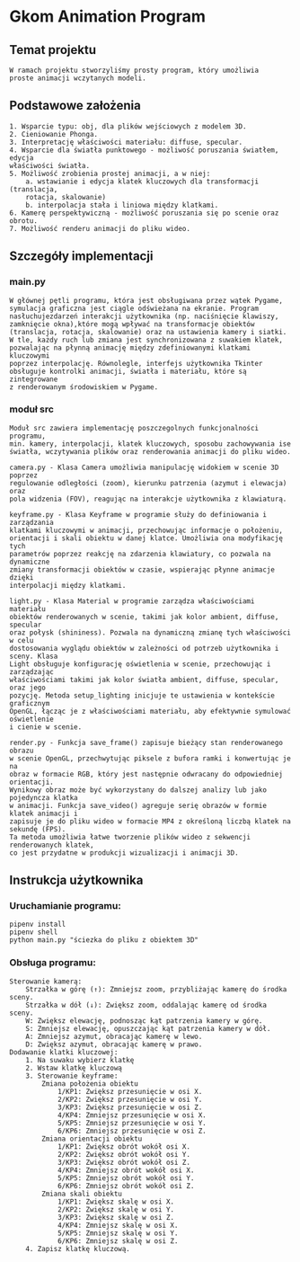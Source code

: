 # Gkom Animation Program
## Temat projektu
    W ramach projektu stworzyliśmy prosty program, który umożliwia
    proste animacji wczytanych modeli.
## Podstawowe założenia
    1. Wsparcie typu: obj, dla plików wejściowych z modelem 3D.
    2. Cieniowanie Phonga.
    3. Interpretację właściwości materiału: diffuse, specular.
    4. Wsparcie dla światła punktowego - możliwość poruszania światłem, edycja
    właściwości światła.
    5. Możliwość zrobienia prostej animacji, a w niej:
        a. wstawianie i edycja klatek kluczowych dla transformacji (translacja,
        rotacja, skalowanie)
        b. interpolacja stała i liniowa między klatkami.
    6. Kamerę perspektywiczną - możliwość poruszania się po scenie oraz obrotu.
    7. Możliwość renderu animacji do pliku wideo.
## Szczegóły implementacji
### main.py 
    W głównej pętli programu, która jest obsługiwana przez wątek Pygame,
    symulacja graficzna jest ciągle odświeżana na ekranie. Program 
    nasłuchujezdarzeń interakcji użytkownika (np. naciśnięcie klawiszy, 
    zamknięcie okna),które mogą wpływać na transformacje obiektów 
    (translacja, rotacja, skalowanie) oraz na ustawienia kamery i siatki. 
    W tle, każdy ruch lub zmiana jest synchronizowana z suwakiem klatek, 
    pozwalając na płynną animację między zdefiniowanymi klatkami kluczowymi
    poprzez interpolację. Równolegle, interfejs użytkownika Tkinter 
    obsługuje kontrolki animacji, światła i materiału, które są zintegrowane 
    z renderowanym środowiskiem w Pygame.

### moduł src
    Moduł src zawiera implementację poszczegolnych funkcjonalności programu, 
    min. kamery, interpolacji, klatek kluczowych, sposobu zachowywania ise 
    światła, wczytywania plików oraz renderowania animacji do pliku wideo.

    camera.py - Klasa Camera umożliwia manipulację widokiem w scenie 3D poprzez 
    regulowanie odległości (zoom), kierunku patrzenia (azymut i elewacja) oraz 
    pola widzenia (FOV), reagując na interakcje użytkownika z klawiaturą.

    keyframe.py - Klasa Keyframe w programie służy do definiowania i zarządzania 
    klatkami kluczowymi w animacji, przechowując informacje o położeniu, 
    orientacji i skali obiektu w danej klatce. Umożliwia ona modyfikację tych 
    parametrów poprzez reakcję na zdarzenia klawiatury, co pozwala na dynamiczne 
    zmiany transformacji obiektów w czasie, wspierając płynne animacje dzięki 
    interpolacji między klatkami.

    light.py - Klasa Material w programie zarządza właściwościami materiału 
    obiektów renderowanych w scenie, takimi jak kolor ambient, diffuse, specular 
    oraz połysk (shininess). Pozwala na dynamiczną zmianę tych właściwości w celu 
    dostosowania wyglądu obiektów w zależności od potrzeb użytkownika i sceny. Klasa 
    Light obsługuje konfigurację oświetlenia w scenie, przechowując i zarządzając 
    właściwościami takimi jak kolor światła ambient, diffuse, specular, oraz jego 
    pozycję. Metoda setup_lighting inicjuje te ustawienia w kontekście graficznym 
    OpenGL, łącząc je z właściwościami materiału, aby efektywnie symulować oświetlenie 
    i cienie w scenie.

    render.py - Funkcja save_frame() zapisuje bieżący stan renderowanego obrazu 
    w scenie OpenGL, przechwytując piksele z bufora ramki i konwertując je na 
    obraz w formacie RGB, który jest następnie odwracany do odpowiedniej orientacji. 
    Wynikowy obraz może być wykorzystany do dalszej analizy lub jako pojedyncza klatka 
    w animacji. Funkcja save_video() agreguje serię obrazów w formie klatek animacji i 
    zapisuje je do pliku wideo w formacie MP4 z określoną liczbą klatek na sekundę (FPS). 
    Ta metoda umożliwia łatwe tworzenie plików wideo z sekwencji renderowanych klatek, 
    co jest przydatne w produkcji wizualizacji i animacji 3D.

## Instrukcja użytkownika
### Uruchamianie programu:
    pipenv install
    pipenv shell
    python main.py "ściezka do pliku z obiektem 3D"
### Obsługa programu:
    Sterowanie kamerą:
        Strzałka w górę (↑): Zmniejsz zoom, przybliżając kamerę do środka sceny.
        Strzałka w dół (↓): Zwiększ zoom, oddalając kamerę od środka sceny.
        W: Zwiększ elewację, podnosząc kąt patrzenia kamery w górę.
        S: Zmniejsz elewację, opuszczając kąt patrzenia kamery w dół.
        A: Zmniejsz azymut, obracając kamerę w lewo.
        D: Zwiększ azymut, obracając kamerę w prawo.
    Dodawanie klatki kluczowej:
        1. Na suwaku wybierz klatkę
        2. Wstaw klatkę kluczową
        3. Sterowanie keyframe:
            Zmiana położenia obiektu
                1/KP1: Zwiększ przesunięcie w osi X.
                2/KP2: Zwiększ przesunięcie w osi Y.
                3/KP3: Zwiększ przesunięcie w osi Z.
                4/KP4: Zmniejsz przesunięcie w osi X.
                5/KP5: Zmniejsz przesunięcie w osi Y.
                6/KP6: Zmniejsz przesunięcie w osi Z.
            Zmiana orientacji obiektu
                1/KP1: Zwiększ obrót wokół osi X.
                2/KP2: Zwiększ obrót wokół osi Y.
                3/KP3: Zwiększ obrót wokół osi Z.
                4/KP4: Zmniejsz obrót wokół osi X.
                5/KP5: Zmniejsz obrót wokół osi Y.
                6/KP6: Zmniejsz obrót wokół osi Z.
            Zmiana skali obiektu
                1/KP1: Zwiększ skalę w osi X.
                2/KP2: Zwiększ skalę w osi Y.
                3/KP3: Zwiększ skalę w osi Z.
                4/KP4: Zmniejsz skalę w osi X.
                5/KP5: Zmniejsz skalę w osi Y.
                6/KP6: Zmniejsz skalę w osi Z.
        4. Zapisz klatkę kluczową.